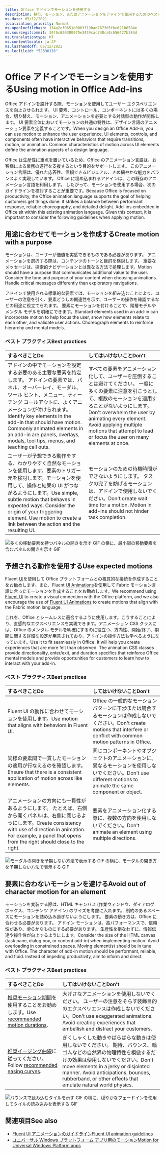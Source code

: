 ```yaml
---
title: Office アドインでモーションを使用する
description: 移行、モーション、またはアニメーションをアドインで使用するためのベスト プラクティスOffice取得します。
ms.date: 05/12/2021
localization_priority: Normal
ms.openlocfilehash: 134a2cf0651d0063f19bad767fd5fbc021b6584e
ms.sourcegitcommit: 30f6c620380075e3459cac748ca0c656427b384d
ms.translationtype: MT
ms.contentlocale: ja-JP
ms.lasthandoff: 05/12/2021
ms.locfileid: "52330116"
---
```

# <a name="using-motion-in-office-add-ins"></a><span data-ttu-id="13e85-103">Office アドインでモーションを使用する</span><span class="sxs-lookup"><span data-stu-id="13e85-103">Using motion in Office Add-ins</span></span>

<span data-ttu-id="13e85-p101">Office アドインを設計する際、モーションを使用してユーザー エクスペリエンスを向上させられます。 UI 要素、コントロール、コンポーネントには多くの場合、切り替え、モーション、アニメーションを必要とする対話型の動作が関係します。 UI 要素全体においてモーションの共通の特性は、デザイン言語のアニメーション要素を定義することです。</span><span class="sxs-lookup"><span data-stu-id="13e85-p101">When you design an Office Add-in, you can use motion to enhance the user experience. UI elements, controls, and components often have interactive behaviors that require transitions, motion, or animation. Common characteristics of motion across UI elements define the animation aspects of a design language.</span></span>

<span data-ttu-id="13e85-p102">Office は生産性に重点を置いているため、Office のアニメーション言語は、お客様による業務の遂行を支援するという目的をサポートします。 このアニメーション言語は、優れた応答性、信頼できるビジュアル、きめ細やかな魅力をバランスよく実現しています。 Office に埋め込まれるアドインは、この既存のアニメーション言語を利用します。 したがって、モーションを使用する場合、次のガイドラインを検討することが重要です。</span><span class="sxs-lookup"><span data-stu-id="13e85-p102">Because Office is focused on productivity, the Office animation language supports the goal of helping customers get things done. It strikes a balance between performant response, reliable choreography, and detailed delight. Add-ins embedded in Office sit within this existing animation language. Given this context, it is important to consider the following guidelines when applying motion.</span></span>

## <a name="create-motion-with-a-purpose"></a><span data-ttu-id="13e85-111">用途に合わせてモーションを作成する</span><span class="sxs-lookup"><span data-stu-id="13e85-111">Create motion with a purpose</span></span>

<span data-ttu-id="13e85-p103">モーションは、ユーザーが価値を実感できるものである必要があります。 アニメーションを選択する際は、コンテンツのトーンと目的を検討します。 重要なメッセージは、探索的ナビゲーションとは異なる方法で処理します。</span><span class="sxs-lookup"><span data-stu-id="13e85-p103">Motion should have a purpose that communicates additional value to the user. Consider the tone and purpose of your content when choosing animations. Handle critical messages differently than exploratory navigations.</span></span>

<span data-ttu-id="13e85-p104">アドインで使用される標準的な要素では、モーションを組み込むことにより、ユーザーの注意を引く、要素どうしの関連性を示す、ユーザーの操作を確認するなどの用途に役立てられます。 要素にモーションを付けることで、階層モデルやメンタル モデルを明確にできます。</span><span class="sxs-lookup"><span data-stu-id="13e85-p104">Standard elements used in an add-in can incorporate motion to help focus the user, show how elements relate to each other, and validate user actions. Choreograph elements to reinforce hierarchy and mental models.</span></span>

### <a name="best-practices"></a><span data-ttu-id="13e85-117">ベスト プラクティス</span><span class="sxs-lookup"><span data-stu-id="13e85-117">Best practices</span></span>

|<span data-ttu-id="13e85-118">するべきこと</span><span class="sxs-lookup"><span data-stu-id="13e85-118">Do</span></span>|<span data-ttu-id="13e85-119">してはいけないこと</span><span class="sxs-lookup"><span data-stu-id="13e85-119">Don't</span></span>|
|:-----|:-----|
|<span data-ttu-id="13e85-p105">アドインの中でモーションを設定する必要のある主要な要素を特定します。 アドインの要素では、パネル、オーバーレイ、モーダル、ツール ヒント、メニュー、ティーチング コールアウトに、よくアニメーションが付けられます。</span><span class="sxs-lookup"><span data-stu-id="13e85-p105">Identify key elements in the add-in that should have motion. Commonly animated elements in an add-in are panels, overlays, modals, tool tips, menus, and teaching call outs.</span></span>| <span data-ttu-id="13e85-p106">すべての要素をアニメーション化して、ユーザーを圧倒することは避けてください。 一度に多くの要素に注意を引こうとして、複数のモーションを適用することがないようにします。</span><span class="sxs-lookup"><span data-stu-id="13e85-p106">Don't overwhelm the user by animating every element. Avoid applying multiple motions that attempt to lead or focus the user on many elements at once.</span></span> |
|<span data-ttu-id="13e85-p107">ユーザーが予想できる動作をする、わかりやすく自然なモーションを使用します。要素のトリガー元を検討します。モーションを使用して、操作と結果の UI がつながるようにします。</span><span class="sxs-lookup"><span data-stu-id="13e85-p107">Use simple, subtle motion that behaves in expected ways. Consider the origin of your triggering element. Use motion to create a link between the action and the resulting UI.</span></span> | <span data-ttu-id="13e85-p108">モーションのための待機時間ができないようにします。 タスクの完了を妨げるモーションは、アドインで使用しないでください。</span><span class="sxs-lookup"><span data-stu-id="13e85-p108">Don't create wait time for a motion. Motion in add-ins should not hinder task completion.</span></span>|

![多くの移動要素を持つパネルの開きを示す GIF の横に、最小限の移動要素を含むパネルの開きを示す GIF](../images/add-in-motion-purpose.gif)

## <a name="use-expected-motions"></a><span data-ttu-id="13e85-130">予想される動作を使用する</span><span class="sxs-lookup"><span data-stu-id="13e85-130">Use expected motions</span></span>

<span data-ttu-id="13e85-131">Fluent [UI](https://developer.microsoft.com/fluentui#/)を使用して Office プラットフォームとの視覚的な接続を作成することをお勧めします。また、Fluent [UI Animations](https://developer.microsoft.com/fluentui#/styles/web/motion)を使用して Fabric モーション言語に合ったモーションを作成することをお勧めします。</span><span class="sxs-lookup"><span data-stu-id="13e85-131">We recommend using [Fluent UI](https://developer.microsoft.com/fluentui#/) to create a visual connection with the Office platform, and we also encourage the use of [Fluent UI Animations](https://developer.microsoft.com/fluentui#/styles/web/motion) to create motions that align with the Fabric motion language.</span></span>

<span data-ttu-id="13e85-p109">これを、Office とシームレスに適合するように使用します。こうすることにより、直感的なエクスペリエンスを実現できます。アニメーション CSS クラスには、Office のメンタル モデルを明確にするのに役立つ、方向性、開始/終了、期間に関する詳細な設定が用意されており、アドインの操作方法も学べるようになっています。</span><span class="sxs-lookup"><span data-stu-id="13e85-p109">Use it to fit seamlessly in Office. It will help you create experiences that are more felt than observed. The animation CSS classes provide directionality, enter/exit, and duration specifics that reinforce Office mental models and provide opportunities for customers to learn how to interact with your add-in.</span></span>

### <a name="best-practices"></a><span data-ttu-id="13e85-135">ベスト プラクティス</span><span class="sxs-lookup"><span data-stu-id="13e85-135">Best practices</span></span>

|<span data-ttu-id="13e85-136">するべきこと</span><span class="sxs-lookup"><span data-stu-id="13e85-136">Do</span></span>|<span data-ttu-id="13e85-137">してはいけないこと</span><span class="sxs-lookup"><span data-stu-id="13e85-137">Don't</span></span>|
|:-----|:-----|
|<span data-ttu-id="13e85-138">Fluent UI の動作に合わせてモーションを使用します。</span><span class="sxs-lookup"><span data-stu-id="13e85-138">Use motion that aligns with behaviors in Fluent UI.</span></span>| <span data-ttu-id="13e85-139">Office の一般的なモーション パターンに干渉または競合するモーションは作成しないでください。</span><span class="sxs-lookup"><span data-stu-id="13e85-139">Don't create motions that interfere or conflict with common motion patterns in Office.</span></span>
|<span data-ttu-id="13e85-140">同様の要素間で一貫したモーション の適用が行なえるのを確認します。</span><span class="sxs-lookup"><span data-stu-id="13e85-140">Ensure that there is a consistent application of motion across like elements.</span></span>| <span data-ttu-id="13e85-141">同じコンポーネントやオブジェクトのアニメーションに、異なるモーションを使用しないでください。</span><span class="sxs-lookup"><span data-stu-id="13e85-141">Don't use different motions to animate the same component or object.</span></span>|
|<span data-ttu-id="13e85-p110">アニメーションの方向にも一貫性があるようにします。 たとえば、右側から開くパネルは、右側に閉じるようにします。</span><span class="sxs-lookup"><span data-stu-id="13e85-p110">Create consistency with use of direction in animation. For example, a panel that opens from the right should close to the right.</span></span>|<span data-ttu-id="13e85-144">要素をアニメーション化する際に、複数の方向を使用しないでください。</span><span class="sxs-lookup"><span data-stu-id="13e85-144">Don't animate an element using multiple directions.</span></span>

![モーダルの開きを予期しない方法で表示する GIF の横に、モーダルの開き方を予期しない方法で表示する GIF](../images/add-in-motion-expected.gif)

## <a name="avoid-out-of-character-motion-for-an-element"></a><span data-ttu-id="13e85-146">要素に合わないモーションを避ける</span><span class="sxs-lookup"><span data-stu-id="13e85-146">Avoid out of character motion for an element</span></span>

<span data-ttu-id="13e85-p111">モーションを実装する際は、HTML キャンバス (作業ウィンドウ、ダイアログ ボックス、コンテンツ アドイン) のサイズを考慮に入れます。 制約のあるスペースにモーションを詰め込み過ぎないようにします。 要素の動き方は、Office に合わせる必要があります。 アドイン モーションは、高パフォーマンスで、信頼性があり、滑らかなものにする必要があります。 生産性を損なわずに、情報伝達や操作性が向上するようにします。</span><span class="sxs-lookup"><span data-stu-id="13e85-p111">Consider the size of the HTML canvas (task pane, dialog box, or content add-in) when implementing motion. Avoid overloading in constrained spaces. Moving element(s) should be in tune with Office. The character of add-in motion should be performant, reliable, and fluid. Instead of impeding productivity, aim to inform and direct.</span></span>

### <a name="best-practices"></a><span data-ttu-id="13e85-152">ベスト プラクティス</span><span class="sxs-lookup"><span data-stu-id="13e85-152">Best practices</span></span>

|<span data-ttu-id="13e85-153">するべきこと</span><span class="sxs-lookup"><span data-stu-id="13e85-153">Do</span></span>|<span data-ttu-id="13e85-154">してはいけないこと</span><span class="sxs-lookup"><span data-stu-id="13e85-154">Don't</span></span>|
|:-----|:-----|
| <span data-ttu-id="13e85-155">[推奨モーション期間](https://developer.microsoft.com/fluentui#/styles/web/motion)を使用することをお勧めします。</span><span class="sxs-lookup"><span data-stu-id="13e85-155">Use [recommended motion durations](https://developer.microsoft.com/fluentui#/styles/web/motion).</span></span> | <span data-ttu-id="13e85-p112">大げさなアニメーションを使用しないでください。 ユーザーの注意をそらす装飾目的のエクスペリエンスは作成しないでください。</span><span class="sxs-lookup"><span data-stu-id="13e85-p112">Don't use exaggerated animations. Avoid creating experiences that embellish and distract your customers.</span></span>
| <span data-ttu-id="13e85-158">[推奨イージング曲線](/windows/uwp/design/motion/timing-and-easing#easing-in-fluent-motion)に従ってください。</span><span class="sxs-lookup"><span data-stu-id="13e85-158">Follow [recommended easing curves](/windows/uwp/design/motion/timing-and-easing#easing-in-fluent-motion).</span></span>  |<span data-ttu-id="13e85-p113">ぎくしゃくした動きやばらばらな動きは使用しないでください。 期待、バウンス、輪ゴムなどの自然界の物理特性を模倣するだけの効果は使用しないでください。</span><span class="sxs-lookup"><span data-stu-id="13e85-p113">Don't move elements in a jerky or disjointed manner. Avoid anticipations, bounces, rubberband, or other effects that emulate natural world physics.</span></span>|

![バウンスで読み込むタイルを示す GIF の横に、穏やかなフェードインを使用してタイルの読み込みを表示する GIF](../images/add-in-motion-character.gif)

## <a name="see-also"></a><span data-ttu-id="13e85-162">関連項目</span><span class="sxs-lookup"><span data-stu-id="13e85-162">See also</span></span>

* [<span data-ttu-id="13e85-163">Fluent UI アニメーションのガイドライン</span><span class="sxs-lookup"><span data-stu-id="13e85-163">Fluent UI animation guidelines</span></span>](https://developer.microsoft.com/fluentui#/styles/web/motion)
* [<span data-ttu-id="13e85-164">ユニバーサル Windows プラットフォーム アプリ用のモーション</span><span class="sxs-lookup"><span data-stu-id="13e85-164">Motion for Universal Windows Platform apps</span></span>](/windows/uwp/design/motion)
